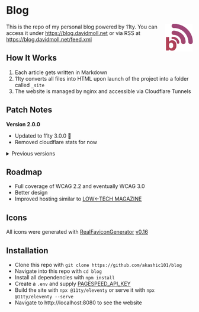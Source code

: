 # Blog

<img src="./src/assets/icons/android-chrome-512x512.png" alt="Blog's logo" align="right" width="75" height="75">

This is the repo of my personal blog powered by 11ty. You can access it under https://blog.davidmoll.net or via RSS at https://blog.davidmoll.net/feed.xml

## How It Works

1. Each article gets written in Markdown
2. 11ty converts all files into HTML upon launch of the project into a folder called `_site`
3. The website is managed by nginx and accessible via Cloudflare Tunnels

## Patch Notes

**Version 2.0.0**

- Updated to 11ty 3.0.0 🎉
- Removed cloudflare stats for now

 <details>
  <summary>Previous versions</summary>

**Version 1.0.2**

- Added Atom feed
- Added uptime-stats

**Version 1.0.1**

- Added lighthouse scores to stats
- Added post-graphs to stats

**Version 1.0.0**

- Moved hosting to Raspberry Pi 4B

**Version 0.2.1**

- Added support for footnotes
- Added support for anchors
- Added collapsible metadata-table for each blog-post
- Added size of build to stats

**Version 0.2.0**

- Added tags and tags-collection
- Modularized code
- Added filesize-info per post

**Version 0.1.0**

- Added comments
- Made website dark-mode by default

**Version 0.0.2**

- Added icons
- Added support for Open Graph
- Cleaned up templates
- Minimized images and build code

**Version 0.0.1**

- Added index
- Added about-me
- Added archive
- Added first articles
</details>

## Roadmap

- Full coverage of WCAG 2.2 and eventually WCAG 3.0
- Better design
- Improved hosting similar to [LOW←TECH MAGAZINE](https://solar.lowtechmagazine.com/about/the-solar-website/)

## Icons

All icons were generated with [RealFaviconGenerator](https://realfavicongenerator.net/) [v0.16](https://realfavicongenerator.net/change_log#v0.16)

## Installation

- Clone this repo with `git clone https://github.com/akashic101/blog`
- Navigate into this repo with `cd blog`
- Install all dependencies with `npm install`
- Create a `.env` and supply [PAGESPEED_API_KEY](https://developers.google.com/speed/docs/insights/v5/get-started?hl=de)
- Build the site with `npx @11ty/eleventy` or serve it with `npx @11ty/eleventy --serve`
- Navigate to http://localhost:8080 to see the website
